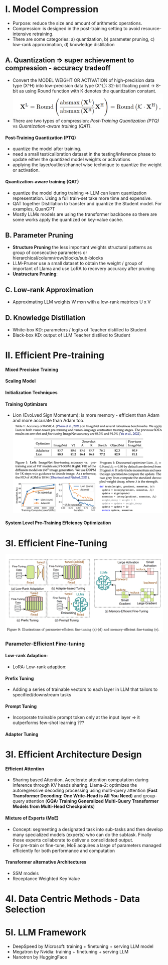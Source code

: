 # I. Model Compression

- Purpose: reduce the size and amount of arithmetic operations.
- Compression: is designed in the post-training setting to avoid resource-intensive retraining.
- There are some categories: a) quantization, b) parameter pruning, c) low-rank approximation, d) knowledge distillation

## A. Quantization => super achievement to compression - accuracy tradeoff

- Convert the MODEL WEIGHT OR ACTIVATION of high-precision data type (X^H) into low-precision data type (X^L): 32-bit floating point -> 8-bit as using Round function with K denotes the quantization constant.![1736774768334](image/effcientLLMs/1736774768334.png)
- There are two types of compression: *Post-Training Quantization (PTQ)* vs *Quantization-aware training (QAT)*.

#### Post-Training Quantization (PTQ)

- quantize the model after training.
- need a small test/calibration dataset in the testing/inference phase to update either the quantized model weights or activations
- applying the layer/outlier/channel wise technique to quantize the weight or activation.

#### Quantization-aware training (QAT)

- quantize the model during training => LLM can learn quantization representation. Using a full train-set take more time and expensive.
- QAT together Distillation to transfer and quantize the Student model. For examples, QuanGPT
- Mostly LLMs models are using the transformer backbone so there are some works apply the quantized on key-value cache.

## B. Parameter Pruning

- **Structure Pruning** the less important weights structural patterns as group of consecutive parameters or hierarchical/column/row/blocks/sub-blocks
- LLM-Pruner use a small dataset to obtain the weight / group of important of Llama and use LoRA to recovery accuracy after pruning
- **Unstructure Pruning**:

## C. Low-rank Approximation

- Approximating LLM weights W mxn with a low-rank matrices U x V

## D. Knowledge Distillation

- White-box KD: parameters / logits of Teacher distilled to Student
- Black-box KD: output of LLM Teacher distilled to Student

# II. Efficient Pre-training

#### Mixed Precision Training

#### Scaling Model

#### Initialization Techniques

#### Training Optimizers

- Lion (EvoLved Sign Momentum): is more memory - efficient than Adam and more accurate than Adam too.
  ![Lionresult](image/effcientLLMs/Lionresult.png)

#### System Level Pre-Training Effciency Optimization

# 3I. Efficient Fine-Tuning

![Efficient Fine-Tuning](image/effcientLLMs/efficientfinetuning.png)

### Parameter-Efficient Fine-tuning

#### Low-rank Adaption:

- LoRA: Low-rank adaption:

#### Prefix Tuning

- Adding a series of trainable vectors to each layer in LLM that tailors to specified/downstream tasks

#### Prompt Tuning

- Incorporate trainable prompt token only at the input layer => it outperforms few-shot learning ???

#### Adapter Tuning

# 3I. Efficient Architecture Design

#### Efficient Attention

- Sharing based Attention. Accelerate attention computation during inference through KV heads sharing. Llama-2: optimizes the autoregressive decoding processing using multi-query attention (**Fast Transformer Decoding: One Write-Head is All You Need**) and group-query attention (**GQA: Training Generalized Multi-Query Transformer Models from Multi-Head Checkpoints**)


#### Mixture of Experts (MoE)

- Concept: segmenting a designated task into sub-tasks and then develop many specialized models (experts) who can do the subtask. Finally those experts collaborate to deliver a consolidated output.
- For pre-train or fine-tune, MoE acquires a large of parameters managed efficiently for both performance and computation

#### Transformer alternative Architectures

- SSM models
- Receptance Weighted Key Value

# 4I. Data Centric Methods - Data Selection

# 5I. LLM Framework

- DeepSpeed by Microsoft: training + finetuning + serving LLM model
- Megatron by Nvidia: training + finetuning + serving LLM
- Nanotron by HuggingFace
